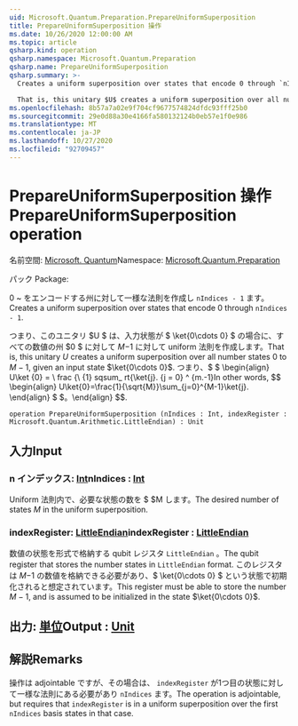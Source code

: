 ```yaml
---
uid: Microsoft.Quantum.Preparation.PrepareUniformSuperposition
title: PrepareUniformSuperposition 操作
ms.date: 10/26/2020 12:00:00 AM
ms.topic: article
qsharp.kind: operation
qsharp.namespace: Microsoft.Quantum.Preparation
qsharp.name: PrepareUniformSuperposition
qsharp.summary: >-
  Creates a uniform superposition over states that encode 0 through `nIndices - 1`.

  That is, this unitary $U$ creates a uniform superposition over all number states $0$ to $M-1$, given an input state $\ket{0\cdots 0}$. In other words, $$ \begin{align} U\ket{0}=\frac{1}{\sqrt{M}}\sum_{j=0}^{M-1}\ket{j}. \end{align} $$.
ms.openlocfilehash: 8b57a7a02e9f704cf9677574824dfdc93fff25b0
ms.sourcegitcommit: 29e0d88a30e4166fa580132124b0eb57e1f0e986
ms.translationtype: MT
ms.contentlocale: ja-JP
ms.lasthandoff: 10/27/2020
ms.locfileid: "92709457"
---
```

# <a name="prepareuniformsuperposition-operation"></a><span data-ttu-id="fe5a6-102">PrepareUniformSuperposition 操作</span><span class="sxs-lookup"><span data-stu-id="fe5a6-102">PrepareUniformSuperposition operation</span></span>

<span data-ttu-id="fe5a6-103">名前空間: [Microsoft. Quantum](xref:Microsoft.Quantum.Preparation)</span><span class="sxs-lookup"><span data-stu-id="fe5a6-103">Namespace: [Microsoft.Quantum.Preparation](xref:Microsoft.Quantum.Preparation)</span></span>

<span data-ttu-id="fe5a6-104">パック [](https://nuget.org/packages/)</span><span class="sxs-lookup"><span data-stu-id="fe5a6-104">Package: [](https://nuget.org/packages/)</span></span>


<span data-ttu-id="fe5a6-105">0 ~ をエンコードする州に対して一様な法則を作成し `nIndices - 1` ます。</span><span class="sxs-lookup"><span data-stu-id="fe5a6-105">Creates a uniform superposition over states that encode 0 through `nIndices - 1`.</span></span>

<span data-ttu-id="fe5a6-106">つまり、このユニタリ $U $ は、入力状態が $ \ket{0\cdots 0} $ の場合に、すべての数値の州 $0 $ に対して $M-$1 に対して uniform 法則を作成します。</span><span class="sxs-lookup"><span data-stu-id="fe5a6-106">That is, this unitary $U$ creates a uniform superposition over all number states $0$ to $M-1$, given an input state $\ket{0\cdots 0}$.</span></span> <span data-ttu-id="fe5a6-107">つまり、$ $ \begin{align} U\ket {0} = \ frac {\ {1} sqsum_ rt{\ket{j}. {j = 0} ^ {m.-1}</span><span class="sxs-lookup"><span data-stu-id="fe5a6-107">In other words, $$ \begin{align} U\ket{0}=\frac{1}{\sqrt{M}}\sum_{j=0}^{M-1}\ket{j}.</span></span>
<span data-ttu-id="fe5a6-108">\end{align} $ $。</span><span class="sxs-lookup"><span data-stu-id="fe5a6-108">\end{align} $$.</span></span>

```qsharp
operation PrepareUniformSuperposition (nIndices : Int, indexRegister : Microsoft.Quantum.Arithmetic.LittleEndian) : Unit
```


## <a name="input"></a><span data-ttu-id="fe5a6-109">入力</span><span class="sxs-lookup"><span data-stu-id="fe5a6-109">Input</span></span>

### <a name="nindices--int"></a><span data-ttu-id="fe5a6-110">n インデックス: [Int](xref:microsoft.quantum.lang-ref.int)</span><span class="sxs-lookup"><span data-stu-id="fe5a6-110">nIndices : [Int](xref:microsoft.quantum.lang-ref.int)</span></span>

<span data-ttu-id="fe5a6-111">Uniform 法則内で、必要な状態の数を $ $M します。</span><span class="sxs-lookup"><span data-stu-id="fe5a6-111">The desired number of states $M$ in the uniform superposition.</span></span>


### <a name="indexregister--littleendian"></a><span data-ttu-id="fe5a6-112">indexRegister: [LittleEndian](xref:Microsoft.Quantum.Arithmetic.LittleEndian)</span><span class="sxs-lookup"><span data-stu-id="fe5a6-112">indexRegister : [LittleEndian](xref:Microsoft.Quantum.Arithmetic.LittleEndian)</span></span>

<span data-ttu-id="fe5a6-113">数値の状態を形式で格納する qubit レジスタ `LittleEndian` 。</span><span class="sxs-lookup"><span data-stu-id="fe5a6-113">The qubit register that stores the number states in `LittleEndian` format.</span></span>
<span data-ttu-id="fe5a6-114">このレジスタは $M-$1 の数値を格納できる必要があり、$ \ket{0\cdots 0} $ という状態で初期化されると想定されています。</span><span class="sxs-lookup"><span data-stu-id="fe5a6-114">This register must be able to store the number $M-1$, and is assumed to be initialized in the state $\ket{0\cdots 0}$.</span></span>



## <a name="output--unit"></a><span data-ttu-id="fe5a6-115">出力: [単位](xref:microsoft.quantum.lang-ref.unit)</span><span class="sxs-lookup"><span data-stu-id="fe5a6-115">Output : [Unit](xref:microsoft.quantum.lang-ref.unit)</span></span>



## <a name="remarks"></a><span data-ttu-id="fe5a6-116">解説</span><span class="sxs-lookup"><span data-stu-id="fe5a6-116">Remarks</span></span>

<span data-ttu-id="fe5a6-117">操作は adjointable ですが、その場合は、 `indexRegister` が1つ目の状態に対して一様な法則にある必要があり `nIndices` ます。</span><span class="sxs-lookup"><span data-stu-id="fe5a6-117">The operation is adjointable, but requires that `indexRegister` is in a uniform superposition over the first `nIndices` basis states in that case.</span></span>